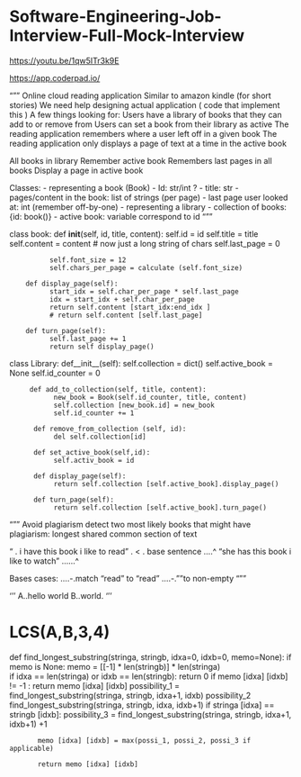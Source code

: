 # Software-Engineering-Job-Interview-Full-Mock-Interview

https://youtu.be/1qw5ITr3k9E

https://app.coderpad.io/  

“””
Online cloud reading application
Similar to amazon kindle (for short stories)
We need help designing actual application ( code that implement 
this ) 
A few things looking for: 
Users have a library of books that they can add to or remove from 
Users can set a book from their library as active
The reading application remembers where a user left off in a given book
The reading application only displays a page of text at a time in the active book

All books in library 
Remember active book
Remembers last pages in all books 
Display a page in active book 

Classes:
      - representing a book (Book) 
             - Id: str/int ?
             - title: str
             - pages/content in the book: list of strings (per page) 
             - last page user looked at: int (remember off-by-one)
      - representing a library 
             - collection of books: {id: book()}
             - active book: variable correspond to id
“””

class book:
        def __init__(self, id, title, content):
              self.id = id
              self.title = title 
              self.content = content # now just a long string of chars
              self.last_page = 0

              self.font_size = 12 
              self.chars_per_page = calculate (self.font_size) 

        def display_page(self):
              start_idx = self.char_per_page * self.last_page 
              idx = start_idx + self.char_per_page
              return self.content [start_idx:end_idx ] 
              # return self.content [self.last_page]
 
        def turn_page(self): 
              self.last_page += 1 
              return self display_page()
              

class Library: 
        def__init__(self): 
               self.collection = dict() 
               self.active_book = None
               self.id_counter = 0
          
         def add_to_collection(self, title, content):
               new_book = Book(self.id_counter, title, content) 
               self.collection [new_book.id] = new_book 
               self.id_counter += 1       

          def remove_from_collection (self, id): 
               del self.collection[id] 

          def set_active_book(self,id): 
               self.activ_book = id 

          def display_page(self):
               return self.collection [self.active_book].display_page()

          def turn_page(self):
               return self.collection [self.active_book].turn_page()




“””
Avoid plagiarism 
detect two most likely books that might have plagiarism:
       longest shared common section of text 


“ . i have this book i like to read” . < . base sentence
….^
“she has this book i like to watch”
……^

Bases cases:
….-.match “read” to “read” 
….-.””to non-empty 
“””

‘’’
A..hello world
B..world.
‘’’
# LCS(A,B,3,4)   

def find_longest_substring(stringa, stringb, idxa=0, idxb=0, memo=None): 
                if memo is None: memo = [[-1]  * len(stringb)] * len(stringa)    
                if idxa == len(stringa) or idxb == len(stringb): return 0 
                if memo [idxa] [idxb] != -1 : return memo [idxa] [idxb] 
      possibility_1 = find_longest_substring(stringa, stringb, idxa+1, idxb) 
      possibility_2 find_longest_substring(stringa, stringb, idxa, idxb+1) 
                if stringa [idxa] == stringb [idxb]: 
      possibility_3 = find_longest_substring(stringa, stringb, idxa+1, idxb+1) 
                    +1 

           memo [idxa] [idxb] = max(possi_1, possi_2, possi_3 if applicable) 

           return memo [idxa] [idxb] 

